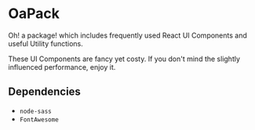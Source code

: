 # OaPack

Oh! a package! which includes frequently used React UI Components and useful Utility functions.

These UI Components are fancy yet costy. If you don't mind the slightly influenced performance, enjoy it.

## Dependencies

- `node-sass`
- `FontAwesome`
